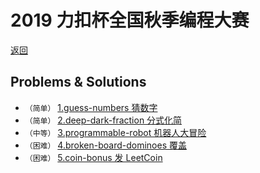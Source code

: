 # 2019 力扣杯全国秋季编程大赛
[返回](../../README.md)

## Problems & Solutions
* `（简单）`  [1.guess-numbers 猜数字](./problems/1.guess-numbers/README.md)
* `（简单）`  [2.deep-dark-fraction 分式化简](./problems/2.deep-dark-fraction/README.md) 
* `（中等）`  [3.programmable-robot 机器人大冒险](./problems/3.programmable-robot/README.md) 
* `（困难）`  [4.broken-board-dominoes 覆盖](./problems/4.broken-board-dominoes/README.md)
* `（困难）`  [5.coin-bonus 发 LeetCoin](./problems/5.coin-bonus/README.md)
